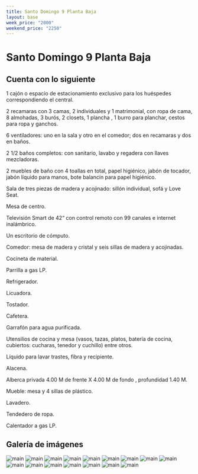 ```yaml
---
title: Santo Domingo 9 Planta Baja
layout: base
week_price: "2000"
weekend_price: "2250"
---
```

# Santo Domingo 9 Planta Baja

## Cuenta con lo siguiente

1 cajón o espacio  de estacionamiento exclusivo para los huéspedes correspondiendo el central.

2 recamaras con 3 camas, 2 individuales y 1 matrimonial, con ropa de cama, 8 almohadas, 3 burós, 2 closets, 1 plancha , 1 burro para planchar, cestos para ropa y ganchos.

6 ventiladores: uno en la sala y otro en el comedor; dos en recamaras y dos  en baños. 

2 1/2 baños completos: con sanitario, lavabo y regadera con llaves mezcladoras.

2 muebles de baño con 4 toallas en total, papel higiénico, jabón de tocador, jabón líquido para manos, bote balancín para papel higiénico.

Sala  de tres  piezas de madera y acojinado: sillón individual, sofá  y Love Seat.

Mesa de centro. 

Televisión Smart de 42“ con control remoto con 99 canales e internet  inalámbrico.

Un escritorio de cómputo. 

Comedor: mesa de madera y cristal y seis sillas de madera y acojinadas. 

Cocineta de material.

Parrilla a gas LP. 

Refrigerador.

Licuadora.

Tostador.

Cafetera.

Garrafón para agua purificada. 

Utensilios de cocina y mesa (vasos, tazas, platos, batería de cocina, cubiertos: cucharas, tenedor y cuchillo) entre otros. 

Líquido para lavar trastes, fibra y recipiente.

Alacena.

Alberca privada 4.00 M de frente X 4.00 M de fondo , profundidad 1.40 M. 

Mueble: mesa y 4 sillas de plástico. 

Lavadero.

Tendedero de ropa.

Calentador a gas LP.

## Galería de imágenes

![main](/assets/images/9PB/1.JPG)
![main](/assets/images/9PB/2.JPG)
![main](/assets/images/9PB/3.JPG)
![main](/assets/images/9PB/4.JPG)
![main](/assets/images/9PB/5.JPG)
![main](/assets/images/9PB/6.JPG)
![main](/assets/images/9PB/7.JPG)
![main](/assets/images/9PB/8.JPG)
![main](/assets/images/9PB/9.JPG)
![main](/assets/images/9PB/10.JPG)
![main](/assets/images/9PB/11.JPG)
![main](/assets/images/9PB/12.JPG)
![main](/assets/images/9PB/13.JPG)
![main](/assets/images/9PB/14.JPG)
![main](/assets/images/9PB/15.JPG)
![main](/assets/images/9PB/16.JPG)